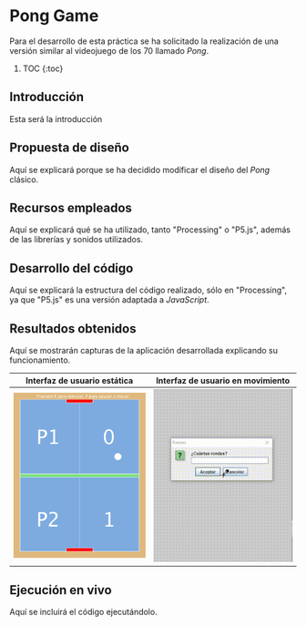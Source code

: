 # Pong Game

Para el desarrollo de esta práctica se ha solicitado la realización de una versión similar al videojuego de los 70 llamado *Pong*.

1. TOC
{:toc}

## Introducción

Esta será la introducción

## Propuesta de diseño

Aquí se explicará porque se ha decidido modificar el diseño del *Pong* clásico.

## Recursos empleados

Aquí se explicará qué se ha utilizado, tanto "Processing" o "P5.js", además de las librerías y sonidos utilizados.

## Desarrollo del código 

Aquí se explicará la estructura del código realizado, sólo en "Processing", ya que "P5.js" es una versión adaptada a *JavaScript*.

## Resultados obtenidos

Aquí se mostrarán capturas de la aplicación desarrollada explicando su funcionamiento.

| Interfaz de usuario estática | Interfaz de usuario en movimiento | 
| - | - |
| ![](/images/ping_pong/ping_pong.PNG "Interfaz de usuario estática") | ![](/images/ping_pong/ping_pong.gif "Interfaz de usuario en movimiento") |

## Ejecución en vivo

Aquí se incluirá el código ejecutándolo.




